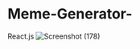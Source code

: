 # Meme-Generator-
React.js
![Screenshot (178)](https://github.com/Samridhii1212/Meme-Generator-/assets/115480641/45b4f67e-4afd-438e-8fc4-08bf253ec7f0)
